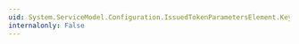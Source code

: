 ```yaml
---
uid: System.ServiceModel.Configuration.IssuedTokenParametersElement.KeySize
internalonly: False
---
```

